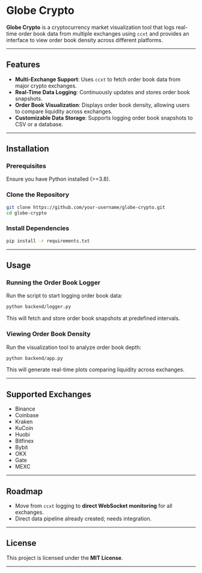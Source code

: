 # Globe Crypto

**Globe Crypto** is a cryptocurrency market visualization tool that logs real-time order book data from multiple exchanges using `ccxt` and provides an interface to view order book density across different platforms.

---

## Features

- **Multi-Exchange Support**: Uses `ccxt` to fetch order book data from major crypto exchanges.
- **Real-Time Data Logging**: Continuously updates and stores order book snapshots.
- **Order Book Visualization**: Displays order book density, allowing users to compare liquidity across exchanges.
- **Customizable Data Storage**: Supports logging order book snapshots to CSV or a database.

---

## Installation

### Prerequisites
Ensure you have Python installed (>=3.8).

### Clone the Repository
```sh
git clone https://github.com/your-username/globe-crypto.git
cd globe-crypto
```

### Install Dependencies
```sh
pip install -r requirements.txt
```

---

## Usage

### Running the Order Book Logger
Run the script to start logging order book data:
```sh
python backend/logger.py
```
This will fetch and store order book snapshots at predefined intervals.

### Viewing Order Book Density
Run the visualization tool to analyze order book depth:
```sh
python backend/app.py
```
This will generate real-time plots comparing liquidity across exchanges.

---

## Supported Exchanges

- Binance
- Coinbase
- Kraken
- KuCoin
- Huobi
- Bitfinex
- Bybit
- OKX
- Gate
- MEXC

---

## Roadmap

- Move from `ccxt` logging to **direct WebSocket monitoring** for all exchanges.
- Direct data pipeline already created; needs integration.

---

## License

This project is licensed under the **MIT License**.

---


